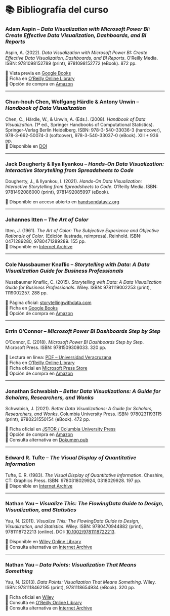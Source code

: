 # 📚 Bibliografía del curso

### Adam Aspin – *Data Visualization with Microsoft Power BI: Create Effective Data Visualization, Dashboards, and BI Reports*  
Aspin, A. (2022). *Data Visualization with Microsoft Power BI: Create Effective Data Visualization, Dashboards, and BI Reports*. O’Reilly Media. ISBN: 9781098152789 (print), 9781098152772 (eBook). 872 pp.  

🔗 Vista previa en [Google Books](https://www.google.com.co/books/edition/Data_Visualization_with_Microsoft_Power/WUYgEQAAQBAJ?hl=es-419&gbpv=0)  
🔗 Ficha en [O’Reilly Online Library](https://www.oreilly.com/library/view/data-visualization-with/9781098152772/)  
🔗 Opción de compra en [Amazon](https://www.amazon.com/Data-Visualization-Microsoft-Power-Dashboards/dp/1098152786)  

---

### Chun-houh Chen, Wolfgang Härdle & Antony Unwin – *Handbook of Data Visualization*  
Chen, C., Härdle, W., & Unwin, A. (Eds.). (2008). *Handbook of Data Visualization*. (1ª ed., Springer Handbooks of Computational Statistics). Springer-Verlag Berlin Heidelberg. ISBN: 978-3-540-33036-3 (hardcover), 978-3-662-50074-3 (softcover), 978-3-540-33037-0 (eBook). XIII + 936 pp.  
🔗 Disponible en [DOI](https://doi.org/10.1007/978-3-540-33037-0)  

---

### Jack Dougherty & Ilya Ilyankou – *Hands-On Data Visualization: Interactive Storytelling from Spreadsheets to Code*  
Dougherty, J., & Ilyankou, I. (2021). *Hands-On Data Visualization: Interactive Storytelling from Spreadsheets to Code*. O’Reilly Media. ISBN: 9781492086000 (print), 9781492085997 (eBook).  

🔗 Disponible en acceso abierto en [handsondataviz.org](https://handsondataviz.org/)  

---

### Johannes Itten – *The Art of Color*  
Itten, J. (1961). *The Art of Color: The Subjective Experience and Objective Rationale of Color*. (Edición ilustrada, reimpresa). Reinhold. ISBN: 0471289280, 9780471289289. 155 pp.  
🔗 Disponible en [Internet Archive](https://archive.org/details/johannes-ittens-the-art-of-color/)  

---

### Cole Nussbaumer Knaflic – *Storytelling with Data: A Data Visualization Guide for Business Professionals*  
Nussbaumer Knaflic, C. (2015). *Storytelling with Data: A Data Visualization Guide for Business Professionals*. Wiley. ISBN: 9781119002253 (print), 1119002257. 288 pp.  

🔗 Página oficial: [storytellingwithdata.com](https://www.storytellingwithdata.com/)  
🔗 Ficha en [Google Books](https://www.google.com.co/books/edition/Storytelling_with_Data/rRSRCgAAQBAJ?hl=es-419&gbpv=0)  
🔗 Opción de compra en [Amazon](https://www.amazon.com/gp/product/1119002257?ie=UTF8&creativeASIN=1119002257&linkCode=xm2&tag=storytellingwithdata-20)  

---

### Errin O’Connor – *Microsoft Power BI Dashboards Step by Step*  
O’Connor, E. (2018). *Microsoft Power BI Dashboards Step by Step*. Microsoft Press. ISBN: 9781509308033. 320 pp.  

🔗 Lectura en línea: [PDF – Universidad Veracruzana](https://lumen.uv.mx/resources/files/documents/2019/8/8/2571/cedc3aa4-276d-4e06-8f50-ea4fa23b3d37.pdf)  
🔗 Ficha en [O’Reilly Online Library](https://www.oreilly.com/library/view/microsoft-power-bi/9780134893976/)  
🔗 Ficha oficial en [Microsoft Press Store](https://www.microsoftpressstore.com/store/microsoft-power-bi-dashboards-step-by-step-9781509308033)  
🔗 Opción de compra en [Amazon](https://www.amazon.com/Microsoft-Power-BI-Dashboards-Step/dp/1509308032)  

---

### Jonathan Schwabish – *Better Data Visualizations: A Guide for Scholars, Researchers, and Wonks*  
Schwabish, J. (2021). *Better Data Visualizations: A Guide for Scholars, Researchers, and Wonks*. Columbia University Press. ISBN: 9780231193115 (print), 9780231550154 (eBook). 472 pp.  

🔗 Ficha oficial en [JSTOR / Columbia University Press](https://www.jstor.org/stable/10.7312/schw19310)  
🔗 Opción de compra en [Amazon](https://www.amazon.com/Better-Data-Visualizations-Scholars-Researchers/dp/0231193114)  
🔗 Consulta alternativa en [Dokumen.pub](https://dokumen.pub/better-data-visualizations-a-guide-for-scholars-researchers-and-wonks-9780231550154-z-5401031.html)  

---

### Edward R. Tufte – *The Visual Display of Quantitative Information*  
Tufte, E. R. (1983). *The Visual Display of Quantitative Information*. Cheshire, CT: Graphics Press. ISBN: 9780318029924, 0318029928. 197 pp.  
🔗 Disponible en [Internet Archive](https://archive.org/details/visualdisplayofq0000unse_h5a5/page/n5/mode/2up)  

---

### Nathan Yau – *Visualize This: The FlowingData Guide to Design, Visualization, and Statistics*  
Yau, N. (2011). *Visualize This: The FlowingData Guide to Design, Visualization, and Statistics*. Wiley. ISBN: 9780470944882 (print), 9781118722213 (online). DOI: [10.1002/9781118722213](https://doi.org/10.1002/9781118722213).  

🔗 Disponible en [Wiley Online Library](https://onlinelibrary.wiley.com/doi/book/10.1002/9781118722213)  
🔗 Consulta alternativa en [Internet Archive](https://archive.org/details/visualizethisflo0000yaun)  

---

### Nathan Yau – *Data Points: Visualization That Means Something*  
Yau, N. (2013). *Data Points: Visualization That Means Something*. Wiley. ISBN: 9781118462195 (print), 9781118654934 (eBook). 320 pp.  

🔗 Ficha oficial en [Wiley](https://www.wiley.com/en-us/Data+Points%3A+Visualization+That+Means+Something-p-9781118462195)  
🔗 Consulta en [O’Reilly Online Library](https://www.oreilly.com/library/view/data-points-visualization/9781118654934/)  
🔗 Consulta alternativa en [Internet Archive](https://archive.org/details/datapointsvisual0000yaun)  
